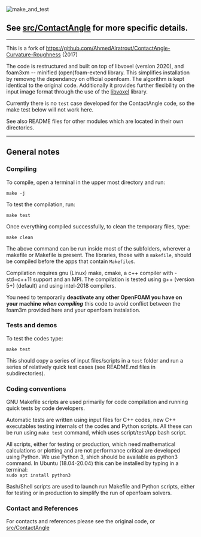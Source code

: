 ![make_and_test](https://github.com/aliraeini/ContactAngle-Curvature-Roughness/workflows/make_and_test/badge.svg)

##  See  [src/ContactAngle](src/ContactAngle) for more specific details.

 ----------------------------------------------------------------    

This is a fork of https://github.com/AhmedAlratrout/ContactAngle-Curvature-Roughness (2017)    

The code is restructured and built on top of libvoxel (version 2020), and foam3xm -- minified (open)foam-extend library.
This simplifies installation by removng the dependancy on official openfoam.  The algorithm is kept identical to the original code.
Additionally it provides further flexibility on the input image format through the use of the [libvoxel](src/libvoxel) library.

Currently there is no `test` case developed for the ContactAngle code, so the make test below will not work here.
 
See also README files for other modules  which are located in their own directories. 

 ----------------------------------------------------------------

## General notes

### Compiling

To compile, open a terminal in the upper most directory and run:    

 `make -j`

To test the compilation, run:    

 `make test`

Once everything compiled successfully, to clean the temporary files, type:

 `make clean`

The above command can be run inside most of the subfolders, wherever a 
makefile or Makefile is present.  The libraries, those with a `makefile`,
should be compiled before the apps that contain `Makefile`s.

Compilation requires gnu (Linux) make, cmake, a c++ compiler with -std=c++11
support and an MPI. The compilation is tested using g++ (version 5+) (default)
and using intel-2018 compilers.

You need to temporarily **deactivate any other OpenFOAM you have on your machine** 
***when compiling*** this code to avoid conflict between the foam3m provided here 
and your openfoam instalation.

### Tests and demos
To test the codes type:

 `make test`

This should copy a series of input files/scripts in a `test` folder and 
run a series of relatively quick test cases (see README.md files in 
subdirectories).  

### Coding conventions

GNU Makefile scripts are used primarily for code compilation and 
running quick tests by code developers.

Automatic tests are written using input files for C++ codes, new C++ 
executables testing internals of the codes and Python scripts. All 
these can be run using `make test` command, which uses 
script/testApp bash script.

All scripts, either for testing or production, which need mathematical 
calculations or plotting and are not performance critical are developed 
using Python. We use Python 3, shich should be available as python3 command.
In Ubuntu (18.04-20.04) this can be installed by typing in a terminal:    
 `sudo apt install python3`


Bash/Shell scripts are used to launch run Makefile and Python scripts, 
either for testing or in production to simplify the run of openfoam 
solvers.  



### Contact and References ###

For contacts and references please see the original code, or [src/ContactAngle](src/ContactAngle)

